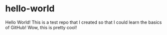 # hello-world

Hello World! 
This is a test repo that I created so that I could learn the basics of GitHub!
Wow, this is pretty cool!
